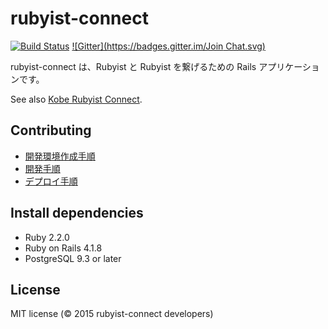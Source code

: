 # rubyist-connect

[![Build Status](https://travis-ci.org/yuji-shimoda/rubyist-connect.svg?branch=master)](https://travis-ci.org/yuji-shimoda/rubyist-connect)
[![Gitter](https://badges.gitter.im/Join Chat.svg)](https://gitter.im/yuji-shimoda/rubyist-connect?utm_source=badge&utm_medium=badge&utm_campaign=pr-badge&utm_content=badge)

rubyist-connect は、Rubyist と Rubyist を繋げるための Rails アプリケーションです。

See also [Kobe Rubyist Connect](http://kobe.rubyist.co/).

## Contributing
* [開発環境作成手順](https://github.com/yuji-shimoda/rubyist-connect/wiki/How-to-create-local-environment)
* [開発手順](https://github.com/yuji-shimoda/rubyist-connect/wiki/How-to-develop)
* [デプロイ手順](https://github.com/yuji-shimoda/rubyist-connect/wiki/How-to-deploy)

## Install dependencies
* Ruby 2.2.0 
* Ruby on Rails 4.1.8
* PostgreSQL 9.3 or later

## License
MIT license (&copy; 2015 rubyist-connect developers)
